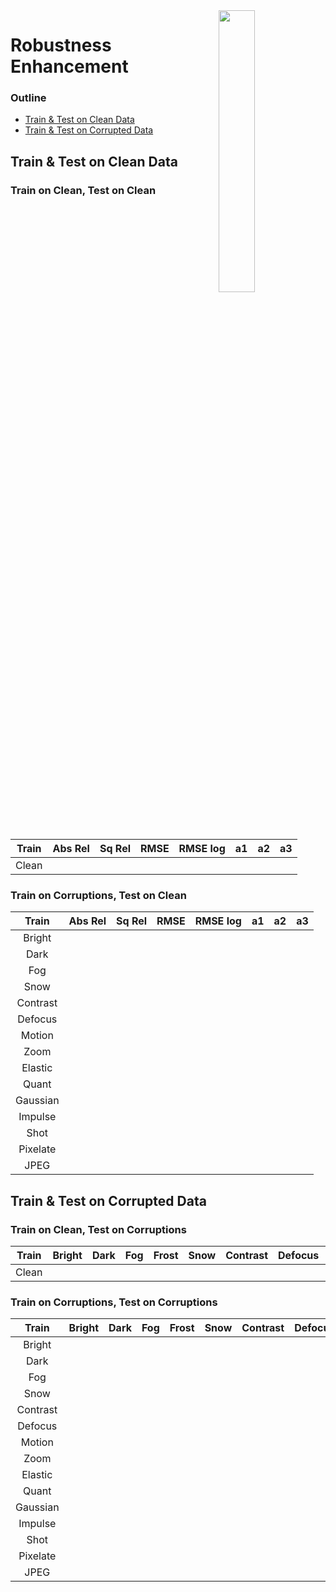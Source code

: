 <img src="https://github.com/ldkong1205/RoboDepth/blob/main/docs/figs/logo2.png" align="right" width="34%">

# Robustness Enhancement

### Outline
- [Train & Test on Clean Data](#train--test-on-clean-data)
- [Train & Test on Corrupted Data](#train--test-on-corrupted-data)


## Train & Test on Clean Data

### Train on Clean, Test on Clean
| Train | Abs Rel | Sq Rel | RMSE | RMSE log | a1 | a2 | a3 |
|:-:|:-:|:-:|:-:|:-:|:-:|:-:|:-:|
| Clean | 

### Train on Corruptions, Test on Clean
| Train | Abs Rel | Sq Rel | RMSE | RMSE log | a1 | a2 | a3 |
|:-:|:-:|:-:|:-:|:-:|:-:|:-:|:-:|
| Bright   | 
| Dark     |
| Fog      |
| Snow     |
| Contrast |
| Defocus  |
| Motion   |
| Zoom     |
| Elastic  |
| Quant    |
| Gaussian |
| Impulse  |
| Shot     |
| Pixelate |
| JPEG     |


## Train & Test on Corrupted Data

### Train on Clean, Test on Corruptions

| Train | Bright | Dark | Fog | Frost | Snow | Contrast | Defocus | Glass | Motion | Zoom | Elastic| Quant| Gaussian | Impulse | Shot | ISO | Pixelate | JPEG |
|:-:|:-:|:-:|:-:|:-:|:-:|:-:|:-:|:-:|:-:|:-:|:-:|:-:|:-:|:-:|:-:|:-:|:-:|:-:|
| Clean |

### Train on Corruptions, Test on Corruptions

| Train | Bright | Dark | Fog | Frost | Snow | Contrast | Defocus | Glass | Motion | Zoom | Elastic| Quant| Gaussian | Impulse | Shot | ISO | Pixelate | JPEG |
|:-:|:-:|:-:|:-:|:-:|:-:|:-:|:-:|:-:|:-:|:-:|:-:|:-:|:-:|:-:|:-:|:-:|:-:|:-:|
| Bright   | 
| Dark     |
| Fog      |
| Snow     |
| Contrast |
| Defocus  |
| Motion   |
| Zoom     |
| Elastic  |
| Quant    |
| Gaussian |
| Impulse  |
| Shot     |
| Pixelate |
| JPEG     |


